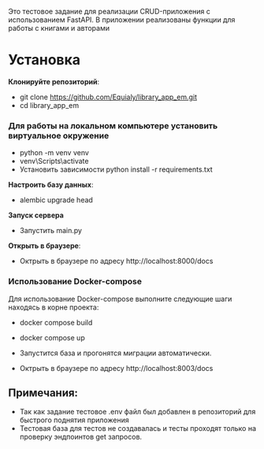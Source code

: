 

Это тестовое задание для реализации CRUD-приложения с использованием FastAPI. В приложении реализованы функции для работы с книгами и авторами


# Установка
**Клонируйте репозиторий**:
- git clone https://github.com/Equialy/library_app_em.git
- cd library_app_em


### Для работы на локальном компьютере установить виртуальное окружение
- python -m venv venv
- venv\Scripts\activate
- Установить зависимости python install -r requirements.txt 

**Настроить базу данных**:
- alembic upgrade head

**Запуск сервера**
- Запустить main.py

**Открыть в браузере**:
- Октрыть в браузере по адресу http://localhost:8000/docs

### Использование Docker-compose
Для использование Docker-compose выполните следующие шаги находясь в корне проекта:

- docker compose build
- docker compose up
- Запустится база и прогонятся миграции автоматически.



- Октрыть в браузере по адресу http://localhost:8003/docs

## Примечания:
- Так как задание тестовое .env файл был добавлен в репозиторий для быстрого поднятия приложения
- Тестовая база для тестов не создавалась и тесты проходят только на проверку эндпоинтов get запросов.